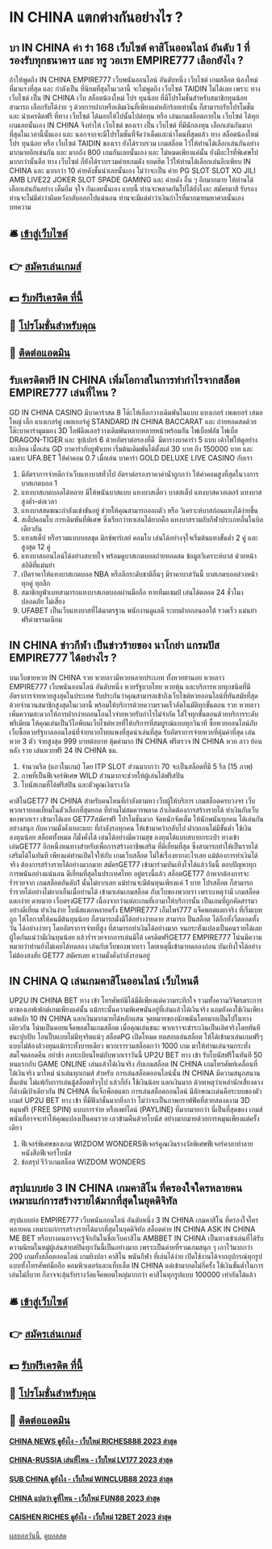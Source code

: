 # IN CHINA แตกต่างกันอย่างไร ?
## บา IN CHINA ค่า ร่า 168 เว็บไซต์ คาสิโนออนไลน์ อันดับ 1 ที่รองรับทุกธนาคาร และ ทรู วอเรท EMPIRE777 เลือกยังไง ?
ถ้าให้พูดถึง IN CHINA EMPIRE777 เว็บพนันออนไลน์ อันดับหนึ่ง เว็บไซต์ เกมสล็อต น้องใหม่ ที่มาแรงที่สุด และ กำลังเป็น ที่นิยมที่สุดในเวลานี้ จะไม่พูดถึง เว็บไซต์ TAIDIN ไม่ได้เลย เพราะ ทาง เว็บไซต์ เป็น IN CHINA เว็บ สล็อตน้องใหม่ โปร ทุนน้อย ที่มีโปรโมชั่นสำหรับสมาชิกทุนน้อย สามารถ เลือกรับได้ง่าย ๆ ด้วยการฝากหรือเติมเงินที่เพียงแค่หลักร้อยเท่านั้น ก็สามารถรับโปรโมชั่น และ นำเครดิตฟรี ที่ทาง เว็บไซต์ ได้มอบให้ไปนั้นไปต่อทุน หรือ เล่นเกมสล็อตภายใน เว็บไซต์ ได้ทุกเกมเลยนั้นเอง IN CHINA จึงทำให้ เว็บไซต์ ของเรา เป็น เว็บไซต์ ที่มีนักลงทุน เลือกเล่นกันมากที่สุดในเวลานี้นั้นเอง และ นอกจากจะมีโปรโมชั่นที่จัดว่าเด็ดและน่าโดนที่สุดแล้ว ทาง สล็อตน้องใหม่ โปร ทุนน้อย หรือ เว็บไซต์ TAIDIN ของเรา ยังได้รวบรวม เกมสล็อต ไว้ให้ท่านได้เลือกเล่นกันอย่างมากมายอีกเช่นกัน และ มากถึง 800 เกมกันเลยนั้นเอง และ ไม่หมดเพียงแค่นั้น ยังมีอะไรที่พิเศษไปมากกว่านั้นคือ ทาง เว็บไซต์ ก็ยังได้รวบรวมค่ายเกมดัง ยอดฮิต ไว้ให้ท่านได้เลือกเล่นอีกเพียบ IN CHINA และ มากกว่า 10 ค่ายดังชั้นนำเลยนั้นเอง ไม่ว่าจะเป็น ค่าย PG SLOT SLOT XO JILI AMB LIVE22 JOKER SLOT SPADE GAMING และ ค่ายดัง อื่น ๆ อีกมากมาย ให้ท่านได้เลือกเล่นกันอย่าง เต็มอิ่ม จุใจ กันเลยนั้นเอง แบบนี้ ท่านจะพลาดกันไปได้ยังไงละ สมัครมาสิ รับรองท่านจะไม่มีคำว่าผิดหวังกลับออกไปแน่นอน ท่านจะมีแต่คำว่าเงินกำไรที่มากมายมหาศาลนั้นเอง
บทความ

## 🛎 [เข้าสู่เว็บไซต์](https://bit.ly/3SdLNi2)
## 👉 [สมัครเล่นเกมส์](https://bit.ly/3SdLNi2)
## 💵 [รับฟรีเครดิต ที่นี้](https://bit.ly/3dyRKHj)
## 👑 [โปรโมชั่นสำหรับคุณ](https://bit.ly/3dyRKHj)
## 📱 [ติดต่อแอดมิน](https://bit.ly/3dyRKHj)

## รับเครดิตฟรี IN CHINA เพิ่มโอกาสในการทำกำไรจากสล็อต EMPIRE777 เล่นที่ไหน ?
GD IN CHINA CASINO มีบาคาร่าสด 8 โต๊ะให้เลือกวางเดิมพันในแบบ แบงเกอร์ เพลเยอร์ เสมอ ใหญ่ เล็ก แบงเกอร์คู่ เพลเยอร์คู่ STANDARD IN CHINA BACCARAT และ ถ่ายทอดสดด้วยโต๊ะบาคาร่ามุมมอง 3D ไลฟ์ดีลเลอร์วางเดิมพันหลากหลายหน้าพร้อมกัน ไพ่เบิ้ลฟลัช ไพ่เบิ้ล DRAGON-TIGER และ ซุปเปอร์ 6 ด้วยอัตราต่อรองที่ดี  มีตารางบาคาร่า 5 แบบ เค้าไพ่ให้ดูอย่างละเอียด เมื่อเล่น GD บาคาร่ากับยูฟ่าเบท เริ่มต้นเดิมพันได้ตั้งแต่ 30 บาท ถึง 150000 บาท และเฉพาะ UFA.BET ให้ค่าคอม 0.7 เมื่อเล่น บาคาร่า GOLD DELUXE LIVE CASINO กับเรา
1. มีอัตราการจ่ายดีกว่าเว็บแทงบาสทั่วไป อัตราต่อรองราคาค่าน้ำถูกกว่า ให้ค่าคอมสูงที่สุดในวงการ บาสเกตบอล 1
2. แทงบาสเกตบอลได้หลาย มีให้พนันบาสแบบ แทงบาสเดี่ยว บาสสเต็ป แทงบาสควอเตอร์ แทงบาสสูงต่ำ-ต่อเวลา
3. แทงบาสสดขณะกำลังแข่งขันอยู่ ช่วยให้คุณสามารถออกตัว หรือ วิเคราะห์บาสก่อนแทงได้ง่ายขึ้น
4. สเต็ปคอมโบ การเดิมพันที่พิเศษ ซึ่งเรียกว่าหาเล่นได้ยากคือ แทงบาสรวมกับกีฬาประเภทอื่นในบิลเดียวกัน
5. แทงสเต็ป หรือรวมแบบบอลชุด มิกซ์พาร์เลย์ คอมโบ เล่นได้อย่างจุใจเริ่มต้นแทงขั้นต่ำ 2 คู่ และสูงสุด 12 คู่
6. แทงบาสออนไลน์ได้อย่างสบายใจ พร้อมดูบาสเกตบอลถ่ายทอดสด ข้อมูลวิเคราะห์บาส ด้วยหน้าสถิติที่แม่นยำ
7. เปิดราคาให้แทงบาสเกตบอล NBA หรือลีกระดับชาติอื่นๆ มีราคาบาสวันนี้ บาสเกตบอลล่วงหน้า ทุกคู่ ทุกลีก
8. สมาชิกยูฟ่าเบทสามารถแทงบาสเกตบอลผ่านมือถือ ทายทีมแชมป์ เล่นได้ตลอด 24 ชั่วโมง ปลอดภัย ไม่เสี่ยง
9. UFABET เป็นเว็บแทงบาสที่ได้มาตรฐาน พนักงานดูแลดี ระบบฝากถอนออโต้ รวดเร็ว แม่นยำ ฟรีค่าธรรมเนียม

## IN CHINA ข่าวกีฬา เป็นข่าวร้ายของ นาโกย่า แกรมปัส EMPIRE777 ได้อย่างไร ?
บนเว็บขายหวย IN CHINA รวย หวยลาวมีหวยหลายประเภท ทั้งหวยฮานอย หวยลาว EMPIRE777 เว็บพนันออนไลน์ อันดับหนึ่ง หวยรัฐบาลไทย หวยหุ้น และบริการหวยทุกชนิดที่มีอัตราการจ่ายหวยสูงสุดในประเทศ รับประกันว่าคุณสามารถเข้าถึงเว็บไซต์หวยออนไลน์ที่ทันสมัยที่สุด ด้วยจำนวนสมาชิกสูงสุดในเวลานี้ พร้อมให้บริการด้วยความรวดเร็วอัตโนมัติทุกขั้นตอน รวย หวยลาว เพิ่มความสะดวกให้การฝากง่ายถอนโอนไวจ่ายหวยรับกำไรไม่จำกัด ใส่ใจทุกขั้นตอนด้วยบริการระดับพรีเมียม ให้คุณเล่นเป็นวีไอพีบนเว็บไซต์หวยที่ให้บริการที่สมบูรณ์แบบทุกวินาที ซื้อหวยออนไลน์กับเว็บซื้อหวยรัฐบาลออนไลน์ที่จ่ายหวยไทยแพงที่สุดน่าเล่นที่สุด รับอัตราการจ่ายหวยที่คุ้มค่าที่สุด เล่นหวย 3 ตัว จ่ายสูงสุด 999 บาทต่อบาท คุ้มค่ามาก IN CHINA ฟรีตรวจ IN CHINA หวย ลาว ย้อน หลัง รวย เล่นหวยฟรี 24 IN CHINA ชม.
1. จำนวนรีล (แถวในเกม) โดย ITP SLOT ส่วนมากกว่า 70 จะเป็นสล็อตที่มี 5 รีล (15 ภาพ)
2. ภาพที่เป็นฟีเจอร์พิเศษ WILD ส่วนมากจะช่วยให้ผู้เล่นได้ฟรีสปิน
3. โบนัสเกมที่ได้ฟรีสปิน และตัวคูณเงินรางวัล

คาสิโนGET77 IN CHINA สำหรับคนไหนที่กำลังตามหา เว็บผู้ให้บริการ เกมสล็อตครบวงจร เว็บพวกเรายอดเยี่ยมในตัวเลือกที่สุดยอด ที่ท่านไม่สมควรพลาด ถ้าเกิดต้องการสร้างรายได้ ทำเงินกับเว็บของพวกเรา เข้ามาได้เลย GET77สมัครฟรี โปรโมชั่นมาก จัดหนักจัดเต็ม ให้นักพนันทุกคน ได้เล่นกันอย่างสนุก กับความมั่งคั่งเยอะแยะ ที่กำลังรอทุกคน ให้เข้ามาคว้ากลับไป ฝากถอนไม่มีขั้นต่ำ ใช้เงินลงทุนน้อย สล็อตทั้งหมด ก็มั่งคั่งได้ เล่นได้อย่างมีความสุข ลงทุนได้แบบสบายกระเป๋า ทางเข้าเล่นGET77 อีกหนึ่งหนทางสำหรับเพื่อการสร้างอาชีพเสริม ที่ดีเยี่ยมที่สุด ซึ่งสามารถทำให้เป็นรายได้เสริมได้ในทันที เพียงแค่ท่านเปิดใจให้กับ เกมเว็บสล็อต ไม่ใช่เรื่องยากอะไรเลย แม้ต้องการทำเงินได้จริง ต้องการสร้างรายได้อย่างมากมาย สมัครGET77 เข้ามาร่วมบันเทิงใจได้แล้ววันนี้ ตอบปัญหาทุกการพนันอย่างแน่นอน ดีเยี่ยมที่สุดในประเทศไทย อยู่ตรงนี้แล้ว
สล็อตGET77 ถ้าหากต้องการจะร่ำรวยจาก เกมสล็อตอันดับ1 นั้นไม่ยากเลย แม้ท่านจะมีต้นทุนเพียงแค่ 1 บาท โปรสล็อต ก็สามารถร่ำรวยได้อย่างไม่ยากเย็นเมื่อท่านได้ เข้ามาเล่นเกมสล็อต กับเว็บของพวกเรา เพราะเหตุว่ามี เกมสล็อตแตกง่าย ดายมาย เว็บตรงGET77 เนื่องจากว่าแต่ละเกมที่เอามาให้บริการนั้น เป็นเกมที่ถูกคัดสรรมาอย่างดีเยี่ยม ทำเงินง่าย โบนัสแตกหลายครั้ง EMPIRE777 เอ็มไพร์777 แจ็คพอตแตกจริง ที่เริ่มเบทถูก ให้โอกาสให้คนมีต้นทุนน้อย ก็สามารถมั่งมีได้อย่างง่ายดาย สามารถ ปั่นสล็อต ได้อีกทั้งวี่ตลอดทั้งวัน ได้อย่างง่ายๆ โดยอัตราการจ่ายที่สูง ที่สามารถทำเงินได้อย่างมาก จนกระทั่งแปลงเป็นคนรวยได้เลย ผู้ใดกันแน่ว่ามีเงินทุนน้อย แล้วร่ำรวยจากการเล่นมิได้ เครดิตฟรีGET77 EMPIRE777 โน่นมีความหมายว่าท่านยังไม่เคยได้ทดลอง เล่นกับเว็บของพวกเรา โดยเหตุนี้เข้ามาทดลองก่อน บันเทิงใจได้อย่างไม่ต้องสงสัย GET77 สมัครเลย ความมั่งคั่งกำลังรอนอยู่

## IN CHINA Q เล่นเกมคาสิโนออนไลน์ เว็บไหนดี
UP2U IN CHINA BET ทาง เข้า โทรศัพท์มิได้มีดีเพียงแค่ความระทึกใจ รวมทั้งความวิจิตรตระการตาของเอฟเฟกต์เกมเพียงแค่นั้น แม้กระนั้นความพิเศษมันอยู่ที่เล่นแล้วได้เงินจริง แถมยังคงใช้เงินเพียงแต่หลัก 10 IN CHINA แลกเงินมากมายได้หลักแสน จุดหมายของนักพนันโดยมากเป็นไปในทางเดียวกัน โน่นเป็นคอยแจ็คพอตในเกมสล็อต เมื่อคุณเล่นชนะ พวกเราจะชำระเงินเป็นเลิศจริงโดยทันที ชนะปุบปับ โอนปั๊บแบบไม่มีทุจริตแน่ๆ สล็อตPG เปิดโหมด ทดสอบเล่นสล็อต ให้ได้เข้ามาเล่นเกมฟรีๆแบบไม่ต้องล้วงทุนแม้กระทั้งบาทเดียว พวกเรารวมสล็อตกว่า 1000 เกม มาให้ท่านเล่นจนกระทั่งสมใจตลอดคืน อย่าช้า ลงทะเบียนใหม่กับพวกเราวันนี้ UP2U BET ทาง เข้า รับโบนัสฟรีในทันที 50 หนแรกกับ GAME ONLINE เล่นแล้วได้เงินจริง กับเกมสล็อต IN CHINA เกมโทรศัพท์เคลื่อนที่ ได้เงินจริง มาใหม่ น่าเล่นทุกเกมส์ สำหรับ การเล่นสล็อตออนไลน์นั้น IN CHINA มีความสนุกสนานตื่นเต้น ไม่แพ้กับการเล่นตู้สล็อตทั่วๆไป แล้วก็ยัง ใช้เงินน้อย แลกเงินมาก ด้วยเหตุว่าเหล่านักเสี่ยงดวงก็ต่างมีเป้าเดียวกัน IN CHINA ที่แจ็กพ็อตแตก การเล่นสล็อตออนไลน์ มีลักษณะเด่นคือระบบของตัวเกมส์ UP2U BET ทาง เข้า ที่มีฟังก์ชั่นมากยิ่งกว่า ไม่ว่าจะเป็นภาพกราฟฟิคที่สวยสดงดงาม 3D หมุนฟรี (FREE SPIN) แบบการจ่าย หรือเพย์ไลน์ (PAYLINE) ที่มากมายกว่า นี่เป็นที่สุดของ เกมส์พนันที่อาจจะทำให้คุณแปลงเป็นคนรวย เลวข้ามคืนด้วยโบนัส อย่างมากมายด้วยการหมุนเพียงแต่ครั้งเดียว
1. ฟีเจอร์พิเศษของเกม WIZDOM WONDERSฟีเจอร์คูณเงินรางวัลพิเศษฟีเจอร์คาถาทำลายหนังสือฟีเจอร์โบนัส
2. ข้อสรุป รีวิวเกมสล็อต WIZDOM WONDERS

## สรุปแบบย่อ 3 IN CHINA เกมคาสิโน ที่ครองใจใครหลายคน เหมาะแก่การสร้างรายได้​มากที่สุด​ในยุคดิจิทัล
สรุปแบบย่อ EMPIRE777 เว็บพนันออนไลน์ อันดับหนึ่ง 3 IN CHINA เกมคาสิโน ที่ครองใจใครหลายคน เหมาะแก่การสร้างรายได้​มากที่สุด​ในยุคดิจิทัล สล็อตค่าย IN CHINA ASK IN CHINA ME BET หรือบางคนอาจจะรู้จักกันในชื่อเว็บคาสิโน AMBBET IN CHINA เป็นทางเข้าเล่นที่ได้รับความนิยมในหมู่ผู้เล่นสายสปินทุกวันนี้เป็นอย่างมาก เพราะเป็นค่ายที่รวมเกมสนุก ๆ เอาไว้มากกว่า 200 เกมทั้งสล็อตออนไลน์ เกมยิงปลา คาสิโน พนันกีฬา ที่เล่นได้ง่าย เปิดใช้งานได้จากอุปกรณ์ทุกรูปแบบทั้งโทรศัพท์มือถือ คอมพิวเตอร์และแท็บเล็ต IN CHINA แค่เข้ามากดไม่กี่ครั้ง ใช้เงินขั้นต่ำในการเล่นไม่กี่บาท ก็อาจจะลุ้นรับรางวัลแจ็คพอตใหญ่มากกว่า คาสิโนทุกรูปแบบ 100000 เท่ากันได้แล้ว

## 🛎 [เข้าสู่เว็บไซต์](https://bit.ly/3SdLNi2)
## 👉 [สมัครเล่นเกมส์](https://bit.ly/3SdLNi2)
## 💵 [รับฟรีเครดิต ที่นี้](https://bit.ly/3dyRKHj)
## 👑 [โปรโมชั่นสำหรับคุณ](https://bit.ly/3dyRKHj)
## 📱 [ติดต่อแอดมิน](https://bit.ly/3dyRKHj)

#### [CHINA NEWS ดูยังไง - เว็บใหม่ RICHES888 2023 ล่าสุด](https://atom.io/themes/china%20news%20ดูยังไง%20-%20เว็บใหม่%20riches888%202023%20ล่าสุด)
#### [CHINA-RUSSIA เล่นที่ไหน - เว็บใหม่ LV177 2023 ล่าสุด](https://atom.io/themes/china-russia%20เล่นที่ไหน%20-%20เว็บใหม่%20lv177%202023%20ล่าสุด)
#### [SUB CHINA ดูยังไง - เว็บใหม่ WINCLUB88 2023 ล่าสุด](https://atom.io/themes/sub%20china%20ดูยังไง%20-%20เว็บใหม่%20winclub88%202023%20ล่าสุด)
#### [CHINA แปลว่า ดูที่ไหน - เว็บใหม่ FUN88 2023 ล่าสุด](https://atom.io/themes/china%20แปลว่า%20ดูที่ไหน%20-%20เว็บใหม่%20fun88%202023%20ล่าสุด)
#### [CAISHEN RICHES ดูยังไง - เว็บใหม่ 12BET 2023 ล่าสุด](https://atom.io/themes/caishen%20riches%20ดูยังไง%20-%20เว็บใหม่%2012bet%202023%20ล่าสุด)

[ผลบอลวันนี้](https://siamsport.tv "ผลบอลวันนี้"), [ดูบอลสด](https://siamsport.tv/ดูบอลสด "ดูบอลสด")